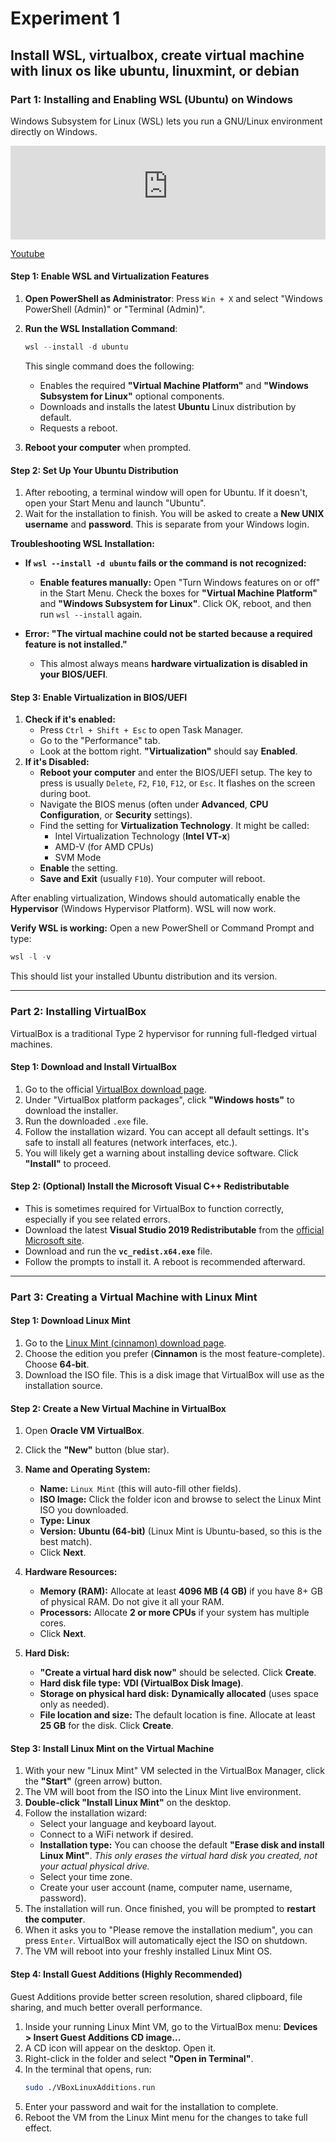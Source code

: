 # Experiment 1 

## Install WSL, virtualbox, create virtual machine with linux os like ubuntu, linuxmint, or debian

### **Part 1: Installing and Enabling WSL (Ubuntu) on Windows**

Windows Subsystem for Linux (WSL) lets you run a GNU/Linux environment directly on Windows.


<iframe
  width="100%"
  aspect-ratio: 16/9
  src="https://www.youtube-nocookie.com/embed/KZCNLvRnHc0"
  title="YouTube video player"
  frameborder="0"
  allow="accelerometer; autoplay; clipboard-write; encrypted-media; gyroscope; picture-in-picture; web-share"
  allowfullscreen>
</iframe>


[Youtube](https://youtu.be/KZCNLvRnHc0)


#### **Step 1: Enable WSL and Virtualization Features**
1.  **Open PowerShell as Administrator**: Press `Win + X` and select "Windows PowerShell (Admin)" or "Terminal (Admin)".
2.  **Run the WSL Installation Command**:
    ```powershell
    wsl --install -d ubuntu
    ```
    This single command does the following:
    *   Enables the required **"Virtual Machine Platform"** and **"Windows Subsystem for Linux"** optional components.
    *   Downloads and installs the latest **Ubuntu** Linux distribution by default.
    *   Requests a reboot.

3.  **Reboot your computer** when prompted.

#### **Step 2: Set Up Your Ubuntu Distribution**
1.  After rebooting, a terminal window will open for Ubuntu. If it doesn't, open your Start Menu and launch "Ubuntu".
2.  Wait for the installation to finish. You will be asked to create a **New UNIX username** and **password**. This is separate from your Windows login.

**Troubleshooting WSL Installation:**

*   **If `wsl --install -d ubuntu` fails or the command is not recognized:**
    *   **Enable features manually:** Open "Turn Windows features on or off" in the Start Menu. Check the boxes for **"Virtual Machine Platform"** and **"Windows Subsystem for Linux"**. Click OK, reboot, and then run `wsl --install` again.

*   **Error: "The virtual machine could not be started because a required feature is not installed."**
    *   This almost always means **hardware virtualization is disabled in your BIOS/UEFI**.

#### **Step 3: Enable Virtualization in BIOS/UEFI**
1.  **Check if it's enabled:**
    *   Press `Ctrl + Shift + Esc` to open Task Manager.
    *   Go to the "Performance" tab.
    *   Look at the bottom right. **"Virtualization"** should say **Enabled**.
2.  **If it's Disabled:**
    *   **Reboot your computer** and enter the BIOS/UEFI setup. The key to press is usually `Delete`, `F2`, `F10`, `F12`, or `Esc`. It flashes on the screen during boot.
    *   Navigate the BIOS menus (often under **Advanced**, **CPU Configuration**, or **Security** settings).
    *   Find the setting for **Virtualization Technology**. It might be called:
        *   Intel Virtualization Technology (**Intel VT-x**)
        *   AMD-V (for AMD CPUs)
        *   SVM Mode
    *   **Enable** the setting.
    *   **Save and Exit** (usually `F10`). Your computer will reboot.

After enabling virtualization, Windows should automatically enable the **Hypervisor** (Windows Hypervisor Platform). WSL will now work.

**Verify WSL is working:** Open a new PowerShell or Command Prompt and type:
```powershell
wsl -l -v
```
This should list your installed Ubuntu distribution and its version.

---

### **Part 2: Installing VirtualBox**

VirtualBox is a traditional Type 2 hypervisor for running full-fledged virtual machines.

#### **Step 1: Download and Install VirtualBox**
1.  Go to the official [VirtualBox download page](https://www.virtualbox.org/wiki/Downloads).
2.  Under "VirtualBox platform packages", click **"Windows hosts"** to download the installer.
3.  Run the downloaded `.exe` file.
4.  Follow the installation wizard. You can accept all default settings. It's safe to install all features (network interfaces, etc.).
5.  You will likely get a warning about installing device software. Click **"Install"** to proceed.

#### **Step 2: (Optional) Install the Microsoft Visual C++ Redistributable**
*   This is sometimes required for VirtualBox to function correctly, especially if you see related errors.
*   Download the latest **Visual Studio 2019 Redistributable** from the [official Microsoft site](https://learn.microsoft.com/en-US/cpp/windows/latest-supported-vc-redist?view=msvc-170).
*   Download and run the **`vc_redist.x64.exe`** file.
*   Follow the prompts to install it. A reboot is recommended afterward.

---

### **Part 3: Creating a Virtual Machine with Linux Mint**

#### **Step 1: Download Linux Mint**
1.  Go to the [Linux Mint (cinnamon) download page](https://linuxmint.com/download.php).
2.  Choose the edition you prefer (**Cinnamon** is the most feature-complete). Choose **64-bit**.
3.  Download the ISO file. This is a disk image that VirtualBox will use as the installation source.

#### **Step 2: Create a New Virtual Machine in VirtualBox**
1.  Open **Oracle VM VirtualBox**.
2.  Click the **"New"** button (blue star).
3.  **Name and Operating System:**
    *   **Name:** `Linux Mint` (this will auto-fill other fields).
    *   **ISO Image:** Click the folder icon and browse to select the Linux Mint ISO you downloaded.
    *   **Type:** **Linux**
    *   **Version:** **Ubuntu (64-bit)** (Linux Mint is Ubuntu-based, so this is the best match).
    *   Click **Next**.

4.  **Hardware Resources:**
    *   **Memory (RAM):** Allocate at least **4096 MB (4 GB)** if you have 8+ GB of physical RAM. Do not give it all your RAM.
    *   **Processors:** Allocate **2 or more CPUs** if your system has multiple cores.
    *   Click **Next**.

5.  **Hard Disk:**
    *   **"Create a virtual hard disk now"** should be selected. Click **Create**.
    *   **Hard disk file type:** **VDI (VirtualBox Disk Image)**.
    *   **Storage on physical hard disk:** **Dynamically allocated** (uses space only as needed).
    *   **File location and size:** The default location is fine. Allocate at least **25 GB** for the disk. Click **Create**.

#### **Step 3: Install Linux Mint on the Virtual Machine**
1.  With your new "Linux Mint" VM selected in the VirtualBox Manager, click the **"Start"** (green arrow) button.
2.  The VM will boot from the ISO into the Linux Mint live environment.
3.  **Double-click "Install Linux Mint"** on the desktop.
4.  Follow the installation wizard:
    *   Select your language and keyboard layout.
    *   Connect to a WiFi network if desired.
    *   **Installation type:** You can choose the default **"Erase disk and install Linux Mint"**. *This only erases the virtual hard disk you created, not your actual physical drive.*
    *   Select your time zone.
    *   Create your user account (name, computer name, username, password).
5.  The installation will run. Once finished, you will be prompted to **restart the computer**.
6.  When it asks you to "Please remove the installation medium", you can press `Enter`. VirtualBox will automatically eject the ISO on shutdown.
7.  The VM will reboot into your freshly installed Linux Mint OS.

#### **Step 4: Install Guest Additions (Highly Recommended)**
Guest Additions provide better screen resolution, shared clipboard, file sharing, and much better overall performance.
1.  Inside your running Linux Mint VM, go to the VirtualBox menu: **Devices > Insert Guest Additions CD image...**
2.  A CD icon will appear on the desktop. Open it.
3.  Right-click in the folder and select **"Open in Terminal"**.
4.  In the terminal that opens, run:
    ```bash
    sudo ./VBoxLinuxAdditions.run
    ```
5.  Enter your password and wait for the installation to complete.
6.  Reboot the VM from the Linux Mint menu for the changes to take full effect.
